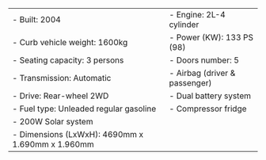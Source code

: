 | | |
| --- | --- |
| - Built: 2004 | - Engine: 2L-4 cylinder |
| - Curb vehicle weight: 1600kg | - Power (KW): 133 PS (98) |
| - Seating capacity: 3 persons | - Doors number: 5 | 
| - Transmission: Automatic | - Airbag (driver & passenger)
| - Drive: Rear-wheel 2WD | - Dual battery system |
| - Fuel type: Unleaded regular gasoline | - Compressor fridge
| - 200W Solar system 
| - Dimensions (LxWxH): 4690mm x 1.690mm x 1.960mm